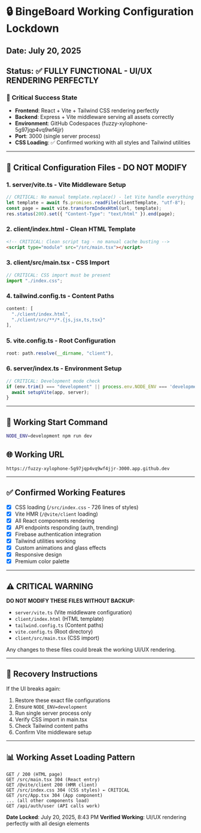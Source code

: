 # 🔒 BingeBoard Working Configuration Lockdown
## Date: July 20, 2025
## Status: ✅ FULLY FUNCTIONAL - UI/UX RENDERING PERFECTLY

### 🎯 **Critical Success State**
- **Frontend**: React + Vite + Tailwind CSS rendering perfectly
- **Backend**: Express + Vite middleware serving all assets correctly  
- **Environment**: GitHub Codespaces (fuzzy-xylophone-5g97jqp4vq9wf4jjr)
- **Port**: 3000 (single server process)
- **CSS Loading**: ✅ Confirmed working with all styles and Tailwind utilities

---

## 🔧 **Critical Configuration Files - DO NOT MODIFY**

### 1. **server/vite.ts** - Vite Middleware Setup
```typescript
// CRITICAL: No manual template.replace() - let Vite handle everything
let template = await fs.promises.readFile(clientTemplate, "utf-8");
const page = await vite.transformIndexHtml(url, template);
res.status(200).set({ "Content-Type": "text/html" }).end(page);
```

### 2. **client/index.html** - Clean HTML Template
```html
<!-- CRITICAL: Clean script tag - no manual cache busting -->
<script type="module" src="/src/main.tsx"></script>
```

### 3. **client/src/main.tsx** - CSS Import
```typescript
// CRITICAL: CSS import must be present
import "./index.css";
```

### 4. **tailwind.config.ts** - Content Paths
```typescript
content: [
  "./client/index.html", 
  "./client/src/**/*.{js,jsx,ts,tsx}"
],
```

### 5. **vite.config.ts** - Root Configuration
```typescript
root: path.resolve(__dirname, "client"),
```

### 6. **server/index.ts** - Environment Setup
```typescript
// CRITICAL: Development mode check
if (env.trim() === "development" || process.env.NODE_ENV === 'development') {
  await setupVite(app, server);
}
```

---

## 🚀 **Working Start Command**
```bash
NODE_ENV=development npm run dev
```

## 🌐 **Working URL**
```
https://fuzzy-xylophone-5g97jqp4vq9wf4jjr-3000.app.github.dev
```

---

## ✅ **Confirmed Working Features**
- [x] CSS loading (`/src/index.css` - 726 lines of styles)
- [x] Vite HMR (`/@vite/client` loading)
- [x] All React components rendering
- [x] API endpoints responding (auth, trending)
- [x] Firebase authentication integration
- [x] Tailwind utilities working
- [x] Custom animations and glass effects
- [x] Responsive design
- [x] Premium color palette

---

## ⚠️ **CRITICAL WARNING**
**DO NOT MODIFY THESE FILES WITHOUT BACKUP:**
- `server/vite.ts` (Vite middleware configuration)
- `client/index.html` (HTML template)
- `tailwind.config.ts` (Content paths)
- `vite.config.ts` (Root directory)
- `client/src/main.tsx` (CSS import)

Any changes to these files could break the working UI/UX rendering.

---

## 🔄 **Recovery Instructions**
If the UI breaks again:
1. Restore these exact file configurations
2. Ensure `NODE_ENV=development`
3. Run single server process only
4. Verify CSS import in main.tsx
5. Check Tailwind content paths
6. Confirm Vite middleware setup

---

## 📊 **Working Asset Loading Pattern**
```
GET / 200 (HTML page)
GET /src/main.tsx 304 (React entry)
GET /@vite/client 200 (HMR client)
GET /src/index.css 304 (CSS styles) ← CRITICAL
GET /src/App.tsx 304 (App component)
... (all other components load)
GET /api/auth/user (API calls work)
```

**Date Locked**: July 20, 2025, 8:43 PM
**Verified Working**: UI/UX rendering perfectly with all design elements
